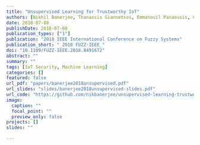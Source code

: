 ```yaml
---
title: "Unsupervised Learning for Trustworthy IoT"
authors: [Nikhil Banerjee, Thanassis Giannetsos, Emmanouil Panaousis, Clive Cheong Took]
date: 2018-07-08
publishDate: 2018-07-08
publication_types: ["1"]
publication: "2018 IEEE International Conference on Fuzzy Systems"
publication_short: "_2018 FUZZ-IEEE_"
doi: "10.1109/FUZZ-IEEE.2018.8491672"
abstract: ""
summary: ""
tags: [IoT Security, Machine Learning]
categories: []
featured: false
url_pdf: "papers/banerjee2018unsupervised.pdf"
url_slides: "slides/banerjee2018unsupervised-slides.pdf"
url_code: "https://github.com/nikbanerjee/unsupervised-learning-trustworthy-iot"
image:
  caption: ""
  focal_point: ""
  preview_only: false
projects: []
slides: ""

---
```

